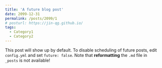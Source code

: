 ```yaml
---
title: 'A future blog post'
date: 2099-12-31
permalink: /posts/2099/1
# posturl: https://jin-qg.github.io/
tags:
  - Category1
  - Category2
---
```


This post will show up by default. 
To disable scheduling of future posts, edit `config.yml` and set `future: false`. 
Note that **reformatting** the `.md` file in `_posts` is not available!
